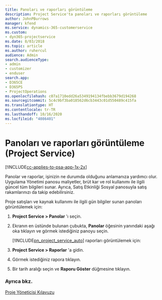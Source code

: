 ```yaml
---
title: Panoları ve raporları görüntüleme
description: Project Service'ta panoları ve raporları görüntüleme
author: JohnPBurrows
manager: kfend
ms.service: dynamics-365-customerservice
ms.custom:
- dyn365-projectservice
ms.date: 8/03/2018
ms.topic: article
ms.author: ruhercul
audience: Admin
search.audienceType:
- admin
- customizer
- enduser
search.app:
- D365CE
- D365PS
- ProjectOperations
ms.openlocfilehash: c07a1710edd26a5349194134fbebb3679d194268
ms.sourcegitcommit: 5c4c9bf3ba018562d6cb3443c01d550489c415fa
ms.translationtype: HT
ms.contentlocale: tr-TR
ms.lasthandoff: 10/16/2020
ms.locfileid: "4086401"
---
```

# <a name="view-dashboards-and-reports-project-service"></a>Panoları ve raporları görüntüleme (Project Service)

[!INCLUDE[cc-applies-to-psa-app-1x-2x](../includes/cc-applies-to-psa-app-1x-2x.md)]

Panolar ve raporlar, işinizin ne durumda olduğunu anlamanıza yardımcı olur. Uygulama Yönetimi panosu maliyetler, brüt kar ve rol kullanımı ile ilgili güncel tüm bilgileri sunar. Ayrıca, Satış Etkinliği Sosyal panosuyla satış rakamlarınızı da takip edebilirsiniz.  
  
 Proje satışları ve kaynak kullanımı ile ilgili gün bilgiler sunan panoları görüntülemek için:  
  
1. **Project Service > Panolar** 'ı seçin.  
  
2. Ekranın en üstünde bulunan çubukta, **Panolar** öğesinin yanındaki aşağı oka tıklayın ve görmek istediğiniz panoyu seçin.  
  
   [!INCLUDE[pn_project_service_auto](../includes/pn-project-service-auto.md)] raporları görüntülemek için:  
  
3. **Project Service > Raporlar** 'a gidin.  
  
4. Görmek istediğiniz rapora tıklayın.  
  
5. Bir tarih aralığı seçin ve **Raporu Göster** düğmesine tıklayın.  
  
### <a name="see-also"></a>Ayrıca bkz.  
 [Proje Yöneticisi Kılavuzu](../psa/project-manager-guide.md)
